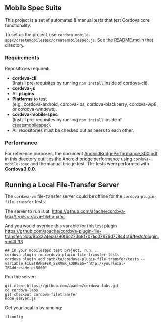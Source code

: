 <!--
#
# Licensed to the Apache Software Foundation (ASF) under one
# or more contributor license agreements.  See the NOTICE file
# distributed with this work for additional information
# regarding copyright ownership.  The ASF licenses this file
# to you under the Apache License, Version 2.0 (the
# "License"); you may not use this file except in compliance
# with the License.  You may obtain a copy of the License at
# 
# http://www.apache.org/licenses/LICENSE-2.0
# 
# Unless required by applicable law or agreed to in writing,
# software distributed under the License is distributed on an
# "AS IS" BASIS, WITHOUT WARRANTIES OR CONDITIONS OF ANY
#  KIND, either express or implied.  See the License for the
# specific language governing permissions and limitations
# under the License.
#
-->
## Mobile Spec Suite ##

This project is a set of automated & manual tests that test
Cordova core functionality.

To set up the project, use
`cordova-mobile-spec/createmobilespec/createmobilespec.js`.
See the [README.md](createmobilespec/README.md) in that directory.

### Requirements ###

Repositories required:

- **cordova-cli**  
  (Install pre-requisites by running `npm install` inside of cordova-cli).
- **cordova-js**
- All **plugins**.
- **Platforms** to test  
  (e.g., cordova-android, cordova-ios, cordova-blackberry,
  cordova-wp8, or cordova-windows).
- **cordova-mobile-spec**  
  (Install pre-requisites by running `npm install` inside of
  [createmobilespec](createmobilespec)).
- All repositories must be checked out as peers to each other.

### Performance ###

For reference purposes, the document
[AndroidBridgePerformance_300.pdf](AndroidBridgePerformance_300.pdf)
in this directory outlines the Android bridge performance using
`cordova-mobile-spec` and the manual bridge test.
The tests were performed with **Cordova 3.0.0**.

## Running a Local File-Transfer Server

The `cordova-vm` file-transfer server could be offline for the `cordova-plugin-file-transfer` tests.

The server to run is at:
https://github.com/apache/cordova-labs/tree/cordova-filetransfer

And you would override this variable for this test plugin:
https://github.com/apache/cordova-plugin-file-transfer/blob/9b322dec6790f6d273b8f707bc07976d778c4cf6/tests/plugin.xml#L33
```
## in your mobilespec test project, run...
cordova plugin rm cordova-plugin-file-transfer-tests
cordova plugin add path/to/cordova-plugin-file-transfer/tests --variable FILETRANSFER_SERVER_ADDRESS="http://yourlocal-IPAddressHere:5000"
```

Run the server:
```
git clone https://github.com/apache/cordova-labs.git
cd cordova-labs
git checkout cordova-filetransfer
node server.js
```

Get your local ip by running:
```
ifconfig
```
